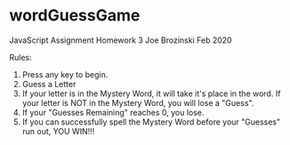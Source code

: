 # wordGuessGame

JavaScript Assignment 
Homework 3
Joe Brozinski
Feb 2020

Rules:

1.	Press any key to begin.
2. 	Guess a Letter
3. 	If your letter is in the Mystery Word, it will take it's place in the word.
	If your letter is NOT in the Mystery Word, you will lose a "Guess".
4. 	If your "Guesses Remaining" reaches 0, you lose.
5.	If you can successfully spell the Mystery Word before your "Guesses" run out, YOU WIN!!!